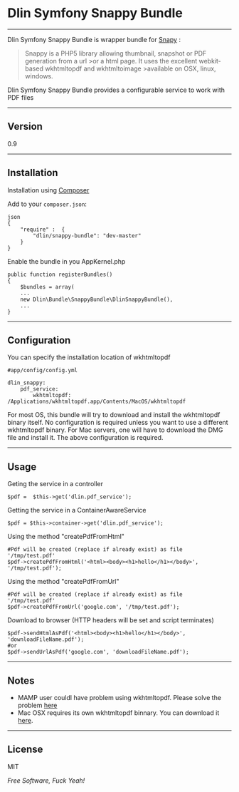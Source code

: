Dlin Symfony Snappy Bundle
=========
***
Dlin Symfony Snappy Bundle is wrapper bundle for  [Snapy](https://github.com/KnpLabs/snappy) :

>Snappy is a PHP5 library allowing thumbnail, snapshot or PDF generation from a url >or a html page. It uses the excellent webkit-based wkhtmltopdf and wkhtmltoimage >available on OSX, linux, windows.

 
Dlin Symfony Snappy Bundle provides a configurable service to work with PDF files

 
***
Version
-

0.9


***
Installation
--------------


Installation using [Composer](http://getcomposer.org/)

Add to your `composer.json`:

 
    json
    {
        "require" :  {
            "dlin/snappy-bundle": "dev-master"
        }
    }
     
 
Enable the bundle in you AppKernel.php

 
    public function registerBundles()
    {
        $bundles = array(
        ...
        new Dlin\Bundle\SnappyBundle\DlinSnappyBundle(),
        ...
    }    
 
***
Configuration
--------------

You can specify the installation location of wkhtmltopdf

    #app/config/config.yml
    
    dlin_snappy:
        pdf_service:
            wkhtmltopdf: /Applications/wkhtmltopdf.app/Contents/MacOS/wkhtmltopdf


For most OS, this bundle will try to download and install the wkhtmltopdf binary itself. No configuration is required unless you want to use a different wkhtmltopdf binary. For Mac servers, one will have to download the DMG file and install it. The above configuration is required. 
***
Usage
--------------

Geting the service in a controller  
    
    $pdf =  $this->get('dlin.pdf_service');
    
Getting the service in a ContainerAwareService

    $pdf = $this->container->get('dlin.pdf_service');
    
Using the method "createPdfFromHtml"

    #Pdf will be created (replace if already exist) as file '/tmp/test.pdf'
    $pdf->createPdfFromHtml('<html><body><h1>hello</h1></body>', '/tmp/test.pdf');


Using the method "createPdfFromUrl"

    #Pdf will be created (replace if already exist) as file '/tmp/test.pdf'
    $pdf->createPdfFromUrl('google.com', '/tmp/test.pdf');


Download to browser (HTTP headers will be set and script terminates)

    $pdf->sendHtmlAsPdf('<html><body><h1>hello</h1></body>', 'downloadFileName.pdf');
    #or
    $pdf->sendUrlAsPdf('google.com', 'downloadFileName.pdf');
    


 
***
Notes
--------------
* MAMP user couldl have problem using wkhtmltopdf. Please solve the problem [here](http://oneqonea.blogspot.in/2012/04/why-does-wkhtmltopdf-work-via-terminal.html)
* Mac OSX requires its own wkhtmltopdf binnary. You can download it [here](https://code.google.com/p/wkhtmltopdf/downloads/list).


***




License
-

MIT

*Free Software, Fuck Yeah!*
 

    